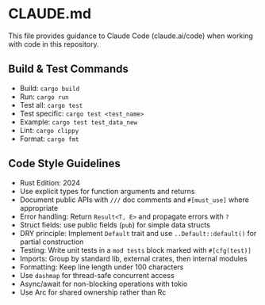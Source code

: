 # CLAUDE.md

This file provides guidance to Claude Code (claude.ai/code) when working with code in this repository.

## Build & Test Commands
- Build: `cargo build`
- Run: `cargo run`
- Test all: `cargo test`
- Test specific: `cargo test <test_name>`
- Example: `cargo test test_data_new`
- Lint: `cargo clippy`
- Format: `cargo fmt`

## Code Style Guidelines
- Rust Edition: 2024
- Use explicit types for function arguments and returns
- Document public APIs with `///` doc comments and `#[must_use]` where appropriate
- Error handling: Return `Result<T, E>` and propagate errors with `?`
- Struct fields: use public fields (`pub`) for simple data structs
- DRY principle: Implement `Default` trait and use `..Default::default()` for partial construction
- Testing: Write unit tests in a `mod tests` block marked with `#[cfg(test)]`
- Imports: Group by standard lib, external crates, then internal modules
- Formatting: Keep line length under 100 characters
- Use `dashmap` for thread-safe concurrent access
- Async/await for non-blocking operations with tokio
- Use Arc<T> for shared ownership rather than Rc<T>